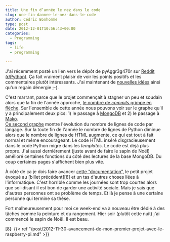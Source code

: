 ```yaml
---
title: Une fin d’année le nez dans le code
slug: une-fin-dannee-le-nez-dans-le-code
author: Cédric Bonhomme
type: post
date: 2012-12-01T10:56:43+00:00
categories:
  - Programming
tags:
  - life
  - programming

---
```

J'ai récemment posté un lien vers le dépôt de pyAggr3g470r sur
[Reddit (r/Python)][1]. Ça fait vraiment plaisir de voir les points positifs et
les commentaires plutôt intéressants. J'ai maintenant de [nouvelles idées][2]
ainsi qu'un regain dénergie ;-).

C'est marrant, parce que le projet commençait à stagner un peu et soudain alors
que la fin de l'année approche, [le nombre de _commits_ grimpe en flèche][3].
Sur l'ensemble de cette année nous pouvons voir sur le graphe qu'il y a
principalement deux pics: 1) le passage à [MongoDB][4] et 2) le passage à
[Mako][5].  
[Ce second graphe][6] montre l'évolution du nombre de lignes de code par
langage. Sur la toute fin de l'année le nombre de lignes de Python diminue
alors que le nombre de lignes de HTML augmente, ce qui est tout à fait normal
et même encourageant. Le code HTML inséré disgracieusement dans le code Python
migre dans les _templates_. Le code est déjà plus propre. J'ai aussi
dernièrement (juste avant de faire le sapin de Noël) amélioré certaines
fonctions du côté des lectures de la base MongoDB. Du coup certaines pages
s'affichent bien plus vite.

À côté de ça je dois faire avancer [cette &#8220;documentation&#8221;][7], le
petit projet évoqué au [billet précédent][8] et un tas d'autres choses liées à
l'informatique. C'est horrible comme les journées sont trop courtes alors que
soi-disant il est bon de garder une activité sociale. Mais je sais que d'autres
personnes ont se problème de temps. Et là je pense à une certaine personne qui
termine sa thèse.

Fort malheureusement pour moi ce week-end va à nouveau être dédié à des tâches
comme la peinture et du rangement. Hier soir (plutôt cette nuit) j'ai commencé
le sapin de Noël. Il est beau.

 [1]: http://www.reddit.com/r/Python/comments/13v925/a_news_aggregator_with_a_web_interface_cherrypy/
 [2]: http://en.wikipedia.org/wiki/Tf%E2%80%93idf
 [3]: http://www.ohloh.net/p/pyAggr3g470r/commits/summary
 [4]: http://www.mongodb.org/
 [5]: http://www.makotemplates.org/
 [6]: http://www.ohloh.net/p/pyAggr3g470r/analyses/latest/languages_summary
 [7]: http://a-gentle-introduction-to-steganography.readthedocs.org/
 [8]: {{< ref "/post/2012-11-30-avancement-de-mon-premier-projet-avec-le-raspberry-pi.md" >}}